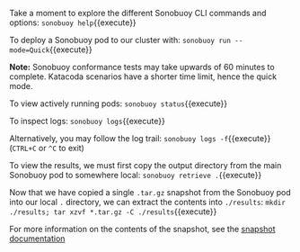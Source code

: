 Take a moment to explore the different Sonobuoy CLI commands and options: `sonobuoy help`{{execute}}

To deploy a Sonobuoy pod to our cluster with: `sonobuoy run --mode=Quick`{{execute}}

**Note:** Sonobuoy conformance tests may take upwards of 60 minutes to complete. Katacoda scenarios have a shorter time limit, hence the quick mode.

To view actively running pods: `sonobuoy status`{{execute}}

To inspect logs: `sonobuoy logs`{{execute}}

Alternatively, you may follow the log trail: `sonobuoy logs -f`{{execute}} (`CTRL+C` or `^C` to exit)

To view the results, we must first copy the output directory from the main Sonobuoy pod to somewhere local: `sonobuoy retrieve .`{{execute}}

Now that we have copied a single `.tar.gz` snapshot from the Sonobuoy pod into our local `.` directory, we can extract the contents into `./results`: `mkdir ./results; tar xzvf *.tar.gz -C ./results`{{execute}}

For more information on the contents of the snapshot, see the [snapshot documentation](https://github.com/heptio/sonobuoy/blob/master/docs/snapshot.md)
